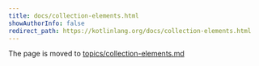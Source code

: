```yaml
---
title: docs/collection-elements.html
showAuthorInfo: false
redirect_path: https://kotlinlang.org/docs/collection-elements.html
---
```


The page is moved to [topics/collection-elements.md](docs/topics/collection-elements.md)

